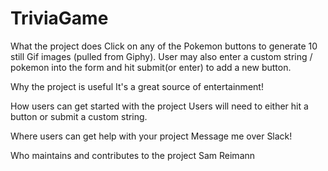 # TriviaGame

What the project does
Click on any of the Pokemon buttons to generate 10 still Gif images (pulled from Giphy). User may also enter a custom string / pokemon into the form and hit submit(or enter) to add a new button.

Why the project is useful
It's a great source of entertainment!

How users can get started with the project
Users will need to either hit a button or submit a custom string.

Where users can get help with your project
Message me over Slack!

Who maintains and contributes to the project
Sam Reimann
